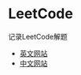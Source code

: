 # LeetCode
记录LeetCode解题
- [英文网站][1]
- [中文网站][2]


[1]:https://leetcode.com/problemset/all/
[2]:https://leetcode-cn.com/problemset/all/